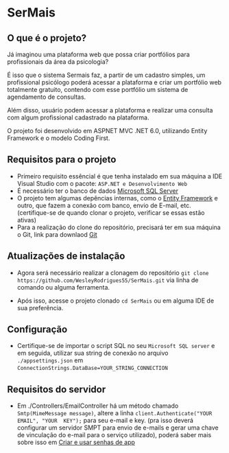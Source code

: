 # SerMais

## O que é o projeto?

Já imaginou uma plataforma web que possa criar portfólios para profissionais da área da psicologia?

É isso que o sistema Sermais faz, a partir de um cadastro simples, um profissional psicólogo poderá acessar a plataforma e criar um portfólio web totalmente gratuito, contendo com esse portfólio um sistema de agendamento de consultas.

Além disso, usuário podem acessar a plataforma e realizar uma consulta com algum profissional cadastrado na plataforma.

O projeto foi desenvolvido em ASPNET MVC .NET 6.0, utilizando Entity Framework e o modelo Coding First.


## Requisitos para o projeto

- Primeiro requisito essêncial é que tenha instalado em sua máquina a IDE Visual Studio com o pacote:  `ASP.NET e Desenvolvimento Web`
- É necessário ter o banco de dados [Microsoft SQL Server](https://www.microsoft.com/pt-br/sql-server/sql-server-downloads)
- O projeto tem algumas depências internas, como o [Entity Framework](https://learn.microsoft.com/pt-br/ef/) e outro, que fazem a conexão com banco, envio de E-mail, etc. (certifique-se de quando clonar o projeto, verificar se essas estão ativas)
- Para a realização do clone do repositório, precisará ter em sua máquina o Git, link para downlaod [Git](https://git-scm.com/downloads)


## Atualizações de instalação

- Agora será necessário realizar a clonagem do repositório `git clone https://github.com/WesleyRodrigues55/SerMais.git` via linha de comando ou alguma ferramenta.

- Após isso, acesse o projeto clonado `cd SerMais` ou em alguma IDE de sua preferência.


## Configuração

- Certifique-se de importar o script SQL no seu `Microsoft SQL server` e em seguida, utilizar sua string de conexão no arquivo `./appsettings.json` em `ConnectionStrings.DataBase=YOUR_STRING_CONNECTION`


## Requisitos do servidor

- Em ./Controllers/EmailController há um método chamado `Smtp(MimeMessage message)`, altere a linha `client.Authenticate("YOUR EMAIL", "YOUR  KEY");` para seu e-mail e key. (pra isso deverá configurar um servidor SMPT para envio de e-mails e gerar uma chave de vinculação do e-mail para o serviço utilizado), poderá saber mais sobre isso em [Criar e usar senhas de app](https://support.google.com/mail/answer/185833?hl=pt-BR#zippy=)
